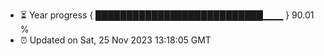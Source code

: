 - ⏳ Year progress { ███████████████████████████▁▁▁ } 90.01 %
- ⏰ Updated on Sat, 25 Nov 2023 13:18:05 GMT

